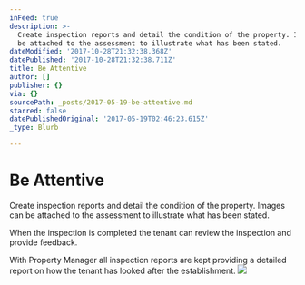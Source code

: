 ```yaml
---
inFeed: true
description: >-
  Create inspection reports and detail the condition of the property. Images can
  be attached to the assessment to illustrate what has been stated.
dateModified: '2017-10-28T21:32:38.368Z'
datePublished: '2017-10-28T21:32:38.711Z'
title: Be Attentive
author: []
publisher: {}
via: {}
sourcePath: _posts/2017-05-19-be-attentive.md
starred: false
datePublishedOriginal: '2017-05-19T02:46:23.615Z'
_type: Blurb

---
```

# Be Attentive

Create inspection reports and detail the condition of the property. Images can be attached to the assessment to illustrate what has been stated.

When the inspection is completed the tenant can review the inspection and provide feedback.

With Property Manager all inspection reports are kept providing a detailed report on how the tenant has looked after the establishment.
![](https://the-grid-user-content.s3-us-west-2.amazonaws.com/c1a1a95e-df4f-429b-8be1-741302349734.jpg)
